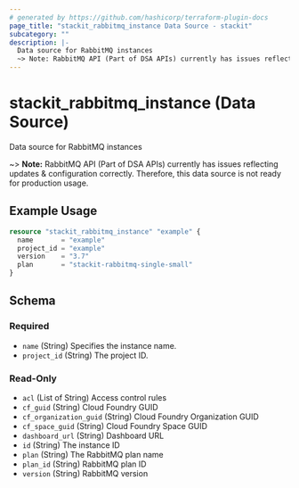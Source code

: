 ```yaml
---
# generated by https://github.com/hashicorp/terraform-plugin-docs
page_title: "stackit_rabbitmq_instance Data Source - stackit"
subcategory: ""
description: |-
  Data source for RabbitMQ instances
  ~> Note: RabbitMQ API (Part of DSA APIs) currently has issues reflecting updates & configuration correctly. Therefore, this data source is not ready for production usage.
---
```


# stackit_rabbitmq_instance (Data Source)

Data source for RabbitMQ instances

~> **Note:** RabbitMQ API (Part of DSA APIs) currently has issues reflecting updates & configuration correctly. Therefore, this data source is not ready for production usage.

## Example Usage

```terraform
resource "stackit_rabbitmq_instance" "example" {
  name       = "example"
  project_id = "example"
  version    = "3.7"
  plan       = "stackit-rabbitmq-single-small"
}
```

<!-- schema generated by tfplugindocs -->
## Schema

### Required

- `name` (String) Specifies the instance name.
- `project_id` (String) The project ID.

### Read-Only

- `acl` (List of String) Access control rules
- `cf_guid` (String) Cloud Foundry GUID
- `cf_organization_guid` (String) Cloud Foundry Organization GUID
- `cf_space_guid` (String) Cloud Foundry Space GUID
- `dashboard_url` (String) Dashboard URL
- `id` (String) The instance ID
- `plan` (String) The RabbitMQ plan name
- `plan_id` (String) RabbitMQ plan ID
- `version` (String) RabbitMQ version


